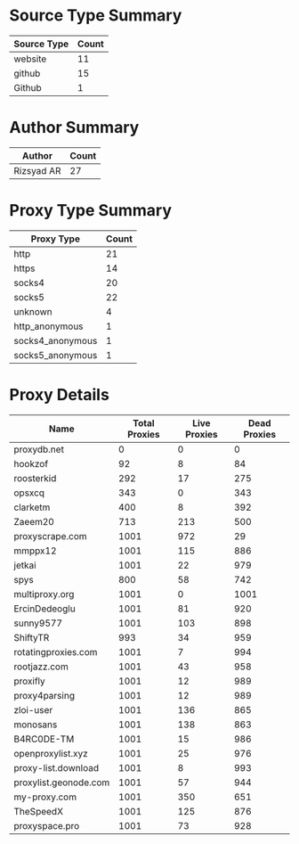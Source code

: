 # Source Type Summary

| Source Type | Count |
|-------------|-------|
| website | 11 |
| github | 15 |
| Github | 1 |


# Author Summary

| Author | Count |
|--------|-------|
| Rizsyad AR | 27 |


# Proxy Type Summary

| Proxy Type | Count |
|------------|-------|
| http | 21 |
| https | 14 |
| socks4 | 20 |
| socks5 | 22 |
| unknown | 4 |
| http_anonymous | 1 |
| socks4_anonymous | 1 |
| socks5_anonymous | 1 |


# Proxy Details

| Name | Total Proxies | Live Proxies | Dead Proxies |
|------|---------------|--------------|---------------|
| proxydb.net | 0 | 0 | 0 |
| hookzof | 92 | 8 | 84 |
| roosterkid | 292 | 17 | 275 |
| opsxcq | 343 | 0 | 343 |
| clarketm | 400 | 8 | 392 |
| Zaeem20 | 713 | 213 | 500 |
| proxyscrape.com | 1001 | 972 | 29 |
| mmppx12 | 1001 | 115 | 886 |
| jetkai | 1001 | 22 | 979 |
| spys | 800 | 58 | 742 |
| multiproxy.org | 1001 | 0 | 1001 |
| ErcinDedeoglu | 1001 | 81 | 920 |
| sunny9577 | 1001 | 103 | 898 |
| ShiftyTR | 993 | 34 | 959 |
| rotatingproxies.com | 1001 | 7 | 994 |
| rootjazz.com | 1001 | 43 | 958 |
| proxifly | 1001 | 12 | 989 |
| proxy4parsing | 1001 | 12 | 989 |
| zloi-user | 1001 | 136 | 865 |
| monosans | 1001 | 138 | 863 |
| B4RC0DE-TM | 1001 | 15 | 986 |
| openproxylist.xyz | 1001 | 25 | 976 |
| proxy-list.download | 1001 | 8 | 993 |
| proxylist.geonode.com | 1001 | 57 | 944 |
| my-proxy.com | 1001 | 350 | 651 |
| TheSpeedX | 1001 | 125 | 876 |
| proxyspace.pro | 1001 | 73 | 928 |
